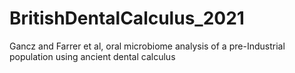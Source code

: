 # BritishDentalCalculus_2021
Gancz and Farrer et al, oral microbiome analysis of a pre-Industrial population using ancient dental calculus

